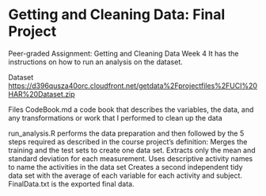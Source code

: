 # Getting and Cleaning Data: Final Project
 Peer-graded Assignment: Getting and Cleaning Data Week 4
 It has the instructions on how to run an analysis on the dataset.

Dataset
 https://d396qusza40orc.cloudfront.net/getdata%2Fprojectfiles%2FUCI%20HAR%20Dataset.zip 

Files
CodeBook.md a code book that describes the variables, the data, and any transformations or work that I performed to clean up the data

run_analysis.R performs the data preparation and then followed by the 5 steps required as described in the course project’s definition:
Merges the training and the test sets to create one data set.
Extracts only the mean and standard deviation for each measurement.
Uses descriptive activity names to name the activities in the data set
Creates a second independent tidy data set with the average of each variable for each activity and subject.
FinalData.txt is the exported final data.
